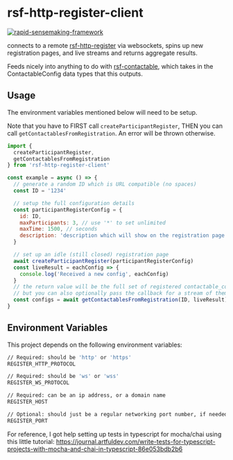 # rsf-http-register-client

[![rapid-sensemaking-framework](https://circleci.com/gh/rapid-sensemaking-framework/rsf-http-register-client.svg?style=svg)](https://circleci.com/gh/rapid-sensemaking-framework/rsf-http-register-client)

connects to a remote [rsf-http-register](https://github.com/rapid-sensemaking-framework/rsf-http-register) via websockets, spins up new registration pages, and live streams and returns aggregate results.

Feeds nicely into anything to do with [rsf-contactable](https://github.com/rapid-sensemaking-framework/rsf-contactable), which takes in the ContactableConfig data types that this outputs.

## Usage

The environment variables mentioned below will need to be setup.

Note that you have to FIRST call `createParticipantRegister`, THEN you can call `getContactablesFromRegistration`. An error will be thrown otherwise.

```javascript
import {
  createParticipantRegister,
  getContactablesFromRegistration
} from 'rsf-http-register-client'

const example = async () => {
  // generate a random ID which is URL compatible (no spaces)
  const ID = '1234'

  // setup the full configuration details
  const participantRegisterConfig = {
    id: ID,
    maxParticipants: 3, // use '*' to set unlimited
    maxTime: 1500, // seconds
    description: 'description which will show on the registration page'
  }

  // set up an idle (still closed) registration page
  await createParticipantRegister(participantRegisterConfig)
  const liveResult = eachConfig => {
    console.log('Received a new config', eachConfig)
  }
  // the return value will be the full set of registered contactable_configs,
  // but you can also optionally pass the callback for a stream of them
  const configs = await getContactablesFromRegistration(ID, liveResult)
}
```

## Environment Variables

This project depends on the following environment variables:

```bash
// Required: should be 'http' or 'https'
REGISTER_HTTP_PROTOCOL

// Required: should be 'ws' or 'wss'
REGISTER_WS_PROTOCOL

// Required: can be an ip address, or a domain name
REGISTER_HOST

// Optional: should just be a regular networking port number, if needed
REGISTER_PORT
```

For reference, I got help setting up tests in typescript for mocha/chai using this little tutorial: https://journal.artfuldev.com/write-tests-for-typescript-projects-with-mocha-and-chai-in-typescript-86e053bdb2b6
